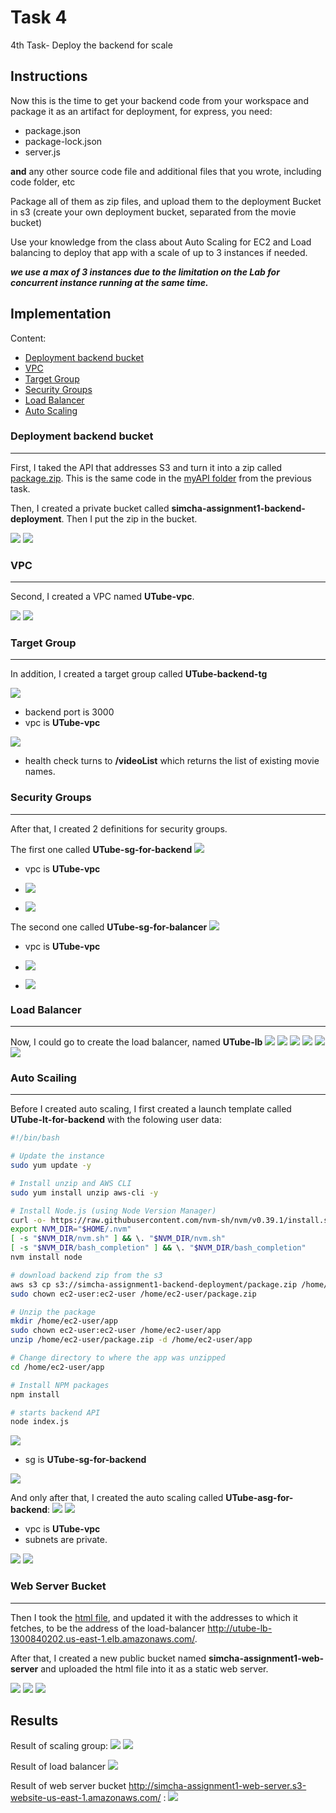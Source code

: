 # Task 4
4th Task- Deploy the backend for scale

## Instructions
Now this is the time to get your backend code from your workspace and package it as an artifact for deployment, for express, you need:
* package.json
* package-lock.json
* server.js

**and** any other source code file and additional files that you wrote, including code folder, etc

Package all of them as zip files, and upload them to the deployment Bucket in s3 (create your own deployment bucket, separated from the movie bucket)

Use your knowledge from the class about Auto Scaling for EC2 and Load balancing to deploy that app with a scale of up to 3 instances if needed.

***we use a max of 3 instances due to the limitation on the Lab for concurrent instance running at the same time.***

## Implementation
Content:
* [Deployment backend bucket](#deployment-backend-bucket)
* [VPC](#vpc)
* [Target Group](#target-group)
* [Security Groups](#security-groups)
* [Load Balancer](#load-balancer)
* [Auto Scaling](#auto-scailing)

### Deployment backend bucket
---
First, I taked the API that addresses S3 and turn it into a zip called [package.zip](./backend_deployment/package.zip). This is the same code in the [myAPI folder](../Task3/myAPI/) from the previous task.

Then, I created a private bucket called **simcha-assignment1-backend-deployment**. Then I put the zip in the bucket.

![](./img/00%20-%20backend%20deployment%20bucket.png)
![](./img/01%20-%20backend%20deployment%20bucket.png)


### VPC
---
Second, I created a VPC named **UTube-vpc**.

![](./img/02%20-%20vpc.png)
![](./img/03%20-%20vpc.png)


### Target Group
---
In addition, I created a target group called **UTube-backend-tg**

![](./img/04%20-%20target%20group.png)
* backend port is 3000
* vpc is **UTube-vpc**

![](./img/05%20-%20target%20group.png)
* health check turns to **/videoList** which returns the list of existing movie names.


### Security Groups
---
After that, I created 2 definitions for security groups.

The first one called **UTube-sg-for-backend**
![](./img/06%20-%20backend%20sg.png)
* vpc is **UTube-vpc**

* ![](./img/07%20-%20backend%20sg.png)
* ![](./img/08%20-%20backend%20sg.png)

The second one called **UTube-sg-for-balancer**
![](./img/09%20-%20load%20balancer%20sg.png)
* vpc is **UTube-vpc**

* ![](./img/10%20-%20load%20balancer%20sg.png)
* ![](./img/11%20-%20load%20balancer%20sg.png)


### Load Balancer
---
Now, I could go to create the load balancer, named **UTube-lb**
![](./img/12%20-%20load%20balancer.png)
![](./img/13%20-%20load%20balancer.png)
![](./img/14%20-%20load%20balancer.png)
![](./img/15%20-%20load%20balancer.png)
![](./img/16%20-%20load%20balancer.png)
![](./img/17%20-%20load%20balancer.png)


### Auto Scailing
---
Before I created auto scaling, I first created a launch template called **UTube-lt-for-backend** with the folowing user data:
```bash
#!/bin/bash

# Update the instance
sudo yum update -y

# Install unzip and AWS CLI
sudo yum install unzip aws-cli -y

# Install Node.js (using Node Version Manager)
curl -o- https://raw.githubusercontent.com/nvm-sh/nvm/v0.39.1/install.sh | bash
export NVM_DIR="$HOME/.nvm"
[ -s "$NVM_DIR/nvm.sh" ] && \. "$NVM_DIR/nvm.sh"
[ -s "$NVM_DIR/bash_completion" ] && \. "$NVM_DIR/bash_completion"
nvm install node

# download backend zip from the s3
aws s3 cp s3://simcha-assignment1-backend-deployment/package.zip /home/ec2-user/package.zip
sudo chown ec2-user:ec2-user /home/ec2-user/package.zip

# Unzip the package
mkdir /home/ec2-user/app
sudo chown ec2-user:ec2-user /home/ec2-user/app
unzip /home/ec2-user/package.zip -d /home/ec2-user/app

# Change directory to where the app was unzipped
cd /home/ec2-user/app

# Install NPM packages
npm install

# starts backend API
node index.js
```
![](./img/18%20-%20launch%20template.png)
* sg is **UTube-sg-for-backend**

![](./img/19%20-%20launch%20template.png)

And only after that, I created the auto scaling called **UTube-asg-for-backend**:
![](./img/20%20-%20asg%20for%20backend.png)
![](./img/21%20-%20asg%20for%20backend.png)
* vpc is **UTube-vpc**
* subnets are private.

![](./img/22%20-%20asg%20for%20backend.png)
![](./img/23%20-%20asg%20for%20backend.png)

### Web Server Bucket
---
Then I took the [html file](./web_client_on_bucket/index.html), and updated it with the addresses to which it fetches, to be the address of the load-balancer http://utube-lb-1300840202.us-east-1.elb.amazonaws.com/.

After that, I created a new public bucket named **simcha-assignment1-web-server** and uploaded the html file into it as a static web server.

![](./img/27%20-%20web%20server%20bucket.png)
![](./img/28%20-%20web%20server%20bucket.png)
![](./img/29%20-%20web%20server%20bucket.png)


## Results

Result of scaling group:
![](./img/24%20-%20results.png)
![](./img/25%20-%20results.png)

Result of load balancer
![](./img/26%20-%20results.png)

Result of web server bucket http://simcha-assignment1-web-server.s3-website-us-east-1.amazonaws.com/ :
![](./img/30%20-%20results.png)
